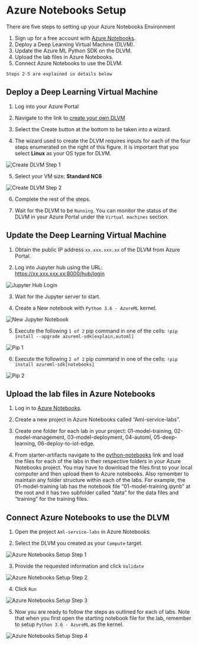 # Azure Notebooks Setup

There are five steps to setting up your Azure Notebooks Environment

1. Sign up for a free account with [Azure Notebooks](https://notebooks.azure.com/).
2. Deploy a Deep Learning Virtual Machine (DLVM).
3. Update the Azure ML Python SDK on the DLVM.
4. Upload the lab files in Azure Notebooks.
5. Connect Azure Notebooks to use the DLVM.

`Steps 2-5 are explained in details below`


## Deploy a Deep Learning Virtual Machine

1. Log into your Azure Portal

2. Navigate to the link to [create your own DLVM](https://portal.azure.com/#create/microsoft-ads.dsvm-deep-learningtoolkit)

3. Select the Create button at the bottom to be taken into a wizard.

4. The wizard used to create the DLVM requires inputs for each of the four steps enumerated on the right of this figure. It is important that you select **Linux** as your OS type for DLVM.

![Create DLVM Step 1](./images/setup_vm/create_vm_1.png)


5. Select your VM size: **Standard NC6**

![Create DLVM Step 2](./images/setup_vm/create_vm_2.png)


6. Complete the rest of the steps.

7. Wait for the DLVM to be `Running`. You can monitor the status of the DLVM in your Azure Portal under the `Virtual machines` section.


## Update the Deep Learning Virtual Machine

1. Obtain the public IP address `xx.xxx.xxx.xx` of the DLVM from Azure Portal.

2. Log into Jupyter hub using the URL: https://xx.xxx.xxx.xx:8000/hub/login

![Jupyter Hub Login](./images/setup_vm/hub_login.png)

3. Wait for the Jupyter server to start.

4. Create a New notebook with `Python 3.6 - AzureML` kernel.

![New Jupyter Notebook](./images/setup_vm/create_nb.png)

5. Execute the following `1 of 2` pip command in one of the cells: `!pip install --upgrade azureml-sdk[explain,automl]`

![Pip 1](./images/setup_vm/pip_1.png)

6. Execute the following `2 of 2` pip command in one of the cells: `!pip install azureml-sdk[notebooks]`

![Pip 2](./images/setup_vm/pip_2.png)

## Upload the lab files in Azure Notebooks

1. Log in to [Azure Notebooks](https://notebooks.azure.com/).

2. Create a new project in Azure Notebooks called “Aml-service-labs”.

3. Create one folder for each lab in your project:  01-model-training, 02-model-management, 03-model-deployment, 04-automl, 05-deep-learning, 06-deploy-to-iot-edge.

4. From starter-artifacts navigate to the [python-notebooks](../../starter-artifacts/python-notebooks) link and load the files for each of the labs in their respective folders in your Azure Notebooks project. You may have to download the files first to your local computer and then upload them to Azure notebooks. Also remember to maintain any folder structure within each of the labs. For example, the 01-model-training lab has the notebook file “01-model-training.ipynb” at the root and it has two subfolder called “data” for the data files and “training” for the training files.

## Connect Azure Notebooks to use the DLVM

1. Open the project `Aml-service-labs` in Azure Notebooks.

2. Select the DLVM you created as your `Compute` target.

![Azure Notebooks Setup Step 1](./images/setup_compute/compute_1.png)

3. Provide the requested information and click `Validate`

![Azure Notebooks Setup Step 2](./images/setup_compute/compute_2.png)

4. Click `Run`

![Azure Notebooks Setup Step 3](./images/setup_compute/compute_3.png)

5. Now you are ready to follow the steps as outlined for each of labs. Note that when you first open the starting notebook file for the lab, remember to setup `Python 3.6 - AzureML` as the kernel.

![Azure Notebooks Setup Step 4](./images/setup_compute/setup_kernel.png)

